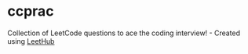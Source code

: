 # ccprac
Collection of LeetCode questions to ace the coding interview! - Created using [LeetHub](https://github.com/QasimWani/LeetHub)

